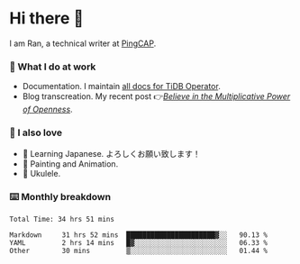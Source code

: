 # Hi there 👋

I am Ran, a technical writer at [PingCAP](https://pingcap.com/).

### 📝 What I do at work

- Documentation. I maintain [all docs for TiDB Operator](https://github.com/pingcap/docs-tidb-operator).
- Blog transcreation. My recent post 👉[*Believe in the Multiplicative Power of Openness*](https://pingcap.com/blog/believe-in-the-multiplicative-power-of-openness-open-source-community).

### 🤠 I also love

- 💬 Learning Japanese. よろしくお願い致します！
- 🎨 Painting and Animation.
- 🎵 Ukulele.

### ⌨️ Monthly breakdown

<!--START_SECTION:waka-->

```text
Total Time: 34 hrs 51 mins

Markdown     31 hrs 52 mins  ██████████████████████▓░░   90.13 %
YAML         2 hrs 14 mins   █▓░░░░░░░░░░░░░░░░░░░░░░░   06.33 %
Other        30 mins         ▒░░░░░░░░░░░░░░░░░░░░░░░░   01.44 %
```

<!--END_SECTION:waka-->
